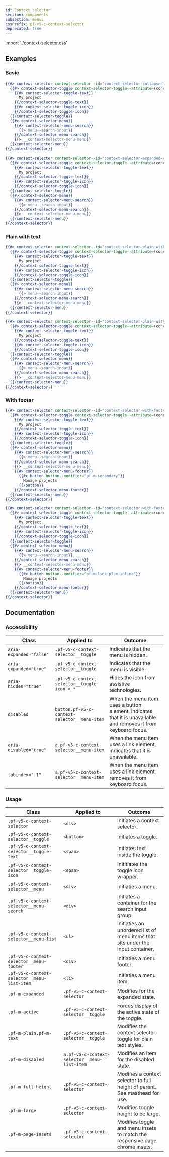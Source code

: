 ```yaml
---
id: Context selector
section: components
subsection: menus
cssPrefix: pf-v5-c-context-selector
deprecated: true
---
```

import './context-selector.css'

## Examples
### Basic
```hbs
{{#> context-selector context-selector--id="context-selector-collapsed-example" context-selector--label-text="Selected project"}}
  {{#> context-selector-toggle context-selector-toggle--attribute=(concat 'id="' context-selector--id '-toggle"' 'aria-labelledby="' context-selector--id '-label ' context-selector--id '-toggle"')}}
    {{#> context-selector-toggle-text}}
      My project
    {{/context-selector-toggle-text}}
    {{#> context-selector-toggle-icon}}
    {{/context-selector-toggle-icon}}
  {{/context-selector-toggle}}
  {{#> context-selector-menu}}
    {{#> context-selector-menu-search}}
      {{> menu--search-input}}
    {{/context-selector-menu-search}}
    {{> __context-selector-menu-menu}}
  {{/context-selector-menu}}
{{/context-selector}}

{{#> context-selector context-selector--id="context-selector-expanded-example" context-selector--label-text="Selected Project" context-selector--IsExpanded="true"}}
  {{#> context-selector-toggle context-selector-toggle--attribute=(concat 'id="' context-selector--id '-toggle"' 'aria-labelledby="' context-selector--id '-label ' context-selector--id '-toggle"')}}
    {{#> context-selector-toggle-text}}
      My project
    {{/context-selector-toggle-text}}
    {{#> context-selector-toggle-icon}}
    {{/context-selector-toggle-icon}}
  {{/context-selector-toggle}}
  {{#> context-selector-menu}}
    {{#> context-selector-menu-search}}
      {{> menu--search-input}}
    {{/context-selector-menu-search}}
    {{> __context-selector-menu-menu}}
  {{/context-selector-menu}}
{{/context-selector}}
```

### Plain with text
```hbs
{{#> context-selector context-selector--id="context-selector-plain-with-text-collapsed-example" context-selector--label-text="Selected project" context-selector-toggle--IsPlain="true" context-selector-toggle--IsText="true"}}
  {{#> context-selector-toggle context-selector-toggle--attribute=(concat 'id="' context-selector--id '-toggle"' 'aria-labelledby="' context-selector--id '-label ' context-selector--id '-toggle"')}}
    {{#> context-selector-toggle-text}}
      My project
    {{/context-selector-toggle-text}}
    {{#> context-selector-toggle-icon}}
    {{/context-selector-toggle-icon}}
  {{/context-selector-toggle}}
  {{#> context-selector-menu}}
    {{#> context-selector-menu-search}}
      {{> menu--search-input}}
    {{/context-selector-menu-search}}
    {{> __context-selector-menu-menu}}
  {{/context-selector-menu}}
{{/context-selector}}

{{#> context-selector context-selector--id="context-selector-plain-with-text-expanded-example" context-selector--label-text="Selected Project" context-selector--IsExpanded="true" context-selector-toggle--IsPlain="true" context-selector-toggle--IsText="true"}}
  {{#> context-selector-toggle context-selector-toggle--attribute=(concat 'id="' context-selector--id '-toggle"' 'aria-labelledby="' context-selector--id '-label ' context-selector--id '-toggle"')}}
    {{#> context-selector-toggle-text}}
      My project
    {{/context-selector-toggle-text}}
    {{#> context-selector-toggle-icon}}
    {{/context-selector-toggle-icon}}
  {{/context-selector-toggle}}
  {{#> context-selector-menu}}
    {{#> context-selector-menu-search}}
      {{> menu--search-input}}
    {{/context-selector-menu-search}}
    {{> __context-selector-menu-menu}}
  {{/context-selector-menu}}
{{/context-selector}}
```

### With footer
```hbs
{{#> context-selector context-selector--id="context-selector-with-footer-example" context-selector--label-text="Selected Project" context-selector--IsExpanded="true"}}
  {{#> context-selector-toggle context-selector-toggle--attribute=(concat 'id="' context-selector--id '-toggle"' 'aria-labelledby="' context-selector--id '-label ' context-selector--id '-toggle"')}}
    {{#> context-selector-toggle-text}}
      My project
    {{/context-selector-toggle-text}}
    {{#> context-selector-toggle-icon}}
    {{/context-selector-toggle-icon}}
  {{/context-selector-toggle}}
  {{#> context-selector-menu}}
    {{#> context-selector-menu-search}}
      {{> menu--search-input}}
    {{/context-selector-menu-search}}
    {{> __context-selector-menu-menu}}
    {{#> context-selector-menu-footer}}
      {{#> button button--modifier="pf-m-secondary"}}
        Manage projects
      {{/button}}
    {{/context-selector-menu-footer}}
  {{/context-selector-menu}}
{{/context-selector}}

{{#> context-selector context-selector--id="context-selector-with-footer-example-two" context-selector--label-text="Selected Project" context-selector--IsExpanded="true"}}
  {{#> context-selector-toggle context-selector-toggle--attribute=(concat 'id="' context-selector--id '-toggle"' 'aria-labelledby="' context-selector--id '-label ' context-selector--id '-toggle"')}}
    {{#> context-selector-toggle-text}}
      My project
    {{/context-selector-toggle-text}}
    {{#> context-selector-toggle-icon}}
    {{/context-selector-toggle-icon}}
  {{/context-selector-toggle}}
  {{#> context-selector-menu}}
    {{#> context-selector-menu-search}}
      {{> menu--search-input}}
    {{/context-selector-menu-search}}
    {{> __context-selector-menu-menu}}
    {{#> context-selector-menu-footer}}
      {{#> button button--modifier="pf-m-link pf-m-inline"}}
        Manage projects
      {{/button}}
    {{/context-selector-menu-footer}}
  {{/context-selector-menu}}
{{/context-selector}}
```

## Documentation
### Accessibility
| Class | Applied to | Outcome |
| -- | -- | -- |
| `aria-expanded="false"` | `.pf-v5-c-context-selector__toggle` |  Indicates that the menu is hidden. |
| `aria-expanded="true"` | `.pf-v5-c-context-selector__toggle` |  Indicates that the menu is visible. |
| `aria-hidden="true"` | `.pf-v5-c-context-selector__toggle-icon > *` | Hides the icon from assistive technologies. |
| `disabled` | `button.pf-v5-c-context-selector__menu-item` | When the menu item uses a button element, indicates that it is unavailable and removes it from keyboard focus. |
| `aria-disabled="true"` | `a.pf-v5-c-context-selector__menu-item` | When the menu item uses a link element, indicates that it is unavailable. |
| `tabindex="-1"` | `a.pf-v5-c-context-selector__menu-item` | When the menu item uses a link element, removes it from keyboard focus. |

### Usage
| Class | Applied to | Outcome |
| -- | -- | -- |
| `.pf-v5-c-context-selector` | `<div>` | Initiates a context selector.|
| `.pf-v5-c-context-selector__toggle` | `<button>` | Initiates a toggle. |
| `.pf-v5-c-context-selector__toggle-text` | `<span>` | Initiates text inside the toggle. |
| `.pf-v5-c-context-selector__toggle-icon` | `<span>` | Inititiates the toggle icon wrapper. |
| `.pf-v5-c-context-selector__menu` | `<div>` | Initiaties a menu. |
| `.pf-v5-c-context-selector__menu-search` | `<div>` | Initiates a container for the search input group. |
| `.pf-v5-c-context-selector__menu-list` | `<ul>` | Initiaties an unordered list of menu items that sits under the input container. |
| `.pf-v5-c-context-selector__menu-footer` | `<div>` | Initiaties a menu footer. |
| `.pf-v5-c-context-selector__menu-list-item` | `<li>` | Initiaties a menu item. |
| `.pf-m-expanded` | `.pf-v5-c-context-selector` | Modifies for the expanded state. |
| `.pf-m-active` | `.pf-v5-c-context-selector__toggle` | Forces display of the active state of the toggle. |
| `.pf-m-plain.pf-m-text` | `.pf-v5-c-context-selector__toggle` | Modifies the context selector toggle for plain text styles. |
| `.pf-m-disabled` | `a.pf-v5-c-context-selector__menu-list-item` | Modifies an item for the disabled state.|
| `.pf-m-full-height` | `.pf-v5-c-context-selector` | Modifies a context selector to full height of parent. See masthead for use. |
| `.pf-m-large` | `.pf-v5-c-context-selector` | Modifies toggle height to be large. |
| `.pf-m-page-insets` | `.pf-v5-c-context-selector` | Modifies toggle and menu insets to match the responsive page chrome insets. |
